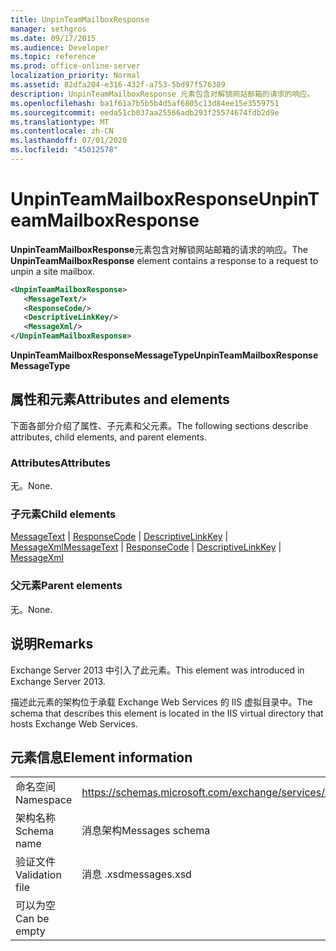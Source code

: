 ```yaml
---
title: UnpinTeamMailboxResponse
manager: sethgros
ms.date: 09/17/2015
ms.audience: Developer
ms.topic: reference
ms.prod: office-online-server
localization_priority: Normal
ms.assetid: 82dfa204-e316-432f-a753-5bd97f576389
description: UnpinTeamMailboxResponse 元素包含对解锁网站邮箱的请求的响应。
ms.openlocfilehash: ba1f61a7b5b5b4d5af6805c13d84ee15e3559751
ms.sourcegitcommit: eeda51cb037aa25566adb293f25574674fdb2d9e
ms.translationtype: MT
ms.contentlocale: zh-CN
ms.lasthandoff: 07/01/2020
ms.locfileid: "45012578"
---
```

# <a name="unpinteammailboxresponse"></a><span data-ttu-id="910f0-103">UnpinTeamMailboxResponse</span><span class="sxs-lookup"><span data-stu-id="910f0-103">UnpinTeamMailboxResponse</span></span>

<span data-ttu-id="910f0-104">**UnpinTeamMailboxResponse**元素包含对解锁网站邮箱的请求的响应。</span><span class="sxs-lookup"><span data-stu-id="910f0-104">The **UnpinTeamMailboxResponse** element contains a response to a request to unpin a site mailbox.</span></span> 
  
```XML
<UnpinTeamMailboxResponse>
   <MessageText/>
   <ResponseCode/>
   <DescriptiveLinkKey/>
   <MessageXml/>
</UnpinTeamMailboxResponse>
```

 <span data-ttu-id="910f0-105">**UnpinTeamMailboxResponseMessageType**</span><span class="sxs-lookup"><span data-stu-id="910f0-105">**UnpinTeamMailboxResponseMessageType**</span></span>
## <a name="attributes-and-elements"></a><span data-ttu-id="910f0-106">属性和元素</span><span class="sxs-lookup"><span data-stu-id="910f0-106">Attributes and elements</span></span>

<span data-ttu-id="910f0-107">下面各部分介绍了属性、子元素和父元素。</span><span class="sxs-lookup"><span data-stu-id="910f0-107">The following sections describe attributes, child elements, and parent elements.</span></span>
  
### <a name="attributes"></a><span data-ttu-id="910f0-108">Attributes</span><span class="sxs-lookup"><span data-stu-id="910f0-108">Attributes</span></span>

<span data-ttu-id="910f0-109">无。</span><span class="sxs-lookup"><span data-stu-id="910f0-109">None.</span></span>
  
### <a name="child-elements"></a><span data-ttu-id="910f0-110">子元素</span><span class="sxs-lookup"><span data-stu-id="910f0-110">Child elements</span></span>

<span data-ttu-id="910f0-111">[MessageText](messagetext.md)  | [ResponseCode](responsecode.md)  | [DescriptiveLinkKey](descriptivelinkkey.md)  | [MessageXml](messagexml.md)</span><span class="sxs-lookup"><span data-stu-id="910f0-111">[MessageText](messagetext.md) | [ResponseCode](responsecode.md) | [DescriptiveLinkKey](descriptivelinkkey.md) | [MessageXml](messagexml.md)</span></span>
  
### <a name="parent-elements"></a><span data-ttu-id="910f0-112">父元素</span><span class="sxs-lookup"><span data-stu-id="910f0-112">Parent elements</span></span>

<span data-ttu-id="910f0-113">无。</span><span class="sxs-lookup"><span data-stu-id="910f0-113">None.</span></span>
  
## <a name="remarks"></a><span data-ttu-id="910f0-114">说明</span><span class="sxs-lookup"><span data-stu-id="910f0-114">Remarks</span></span>

<span data-ttu-id="910f0-115">Exchange Server 2013 中引入了此元素。</span><span class="sxs-lookup"><span data-stu-id="910f0-115">This element was introduced in Exchange Server 2013.</span></span>
  
<span data-ttu-id="910f0-116">描述此元素的架构位于承载 Exchange Web Services 的 IIS 虚拟目录中。</span><span class="sxs-lookup"><span data-stu-id="910f0-116">The schema that describes this element is located in the IIS virtual directory that hosts Exchange Web Services.</span></span>
  
## <a name="element-information"></a><span data-ttu-id="910f0-117">元素信息</span><span class="sxs-lookup"><span data-stu-id="910f0-117">Element information</span></span>

|||
|:-----|:-----|
|<span data-ttu-id="910f0-118">命名空间</span><span class="sxs-lookup"><span data-stu-id="910f0-118">Namespace</span></span>  <br/> |https://schemas.microsoft.com/exchange/services/2006/messages  <br/> |
|<span data-ttu-id="910f0-119">架构名称</span><span class="sxs-lookup"><span data-stu-id="910f0-119">Schema name</span></span>  <br/> |<span data-ttu-id="910f0-120">消息架构</span><span class="sxs-lookup"><span data-stu-id="910f0-120">Messages schema</span></span>  <br/> |
|<span data-ttu-id="910f0-121">验证文件</span><span class="sxs-lookup"><span data-stu-id="910f0-121">Validation file</span></span>  <br/> |<span data-ttu-id="910f0-122">消息 .xsd</span><span class="sxs-lookup"><span data-stu-id="910f0-122">messages.xsd</span></span>  <br/> |
|<span data-ttu-id="910f0-123">可以为空</span><span class="sxs-lookup"><span data-stu-id="910f0-123">Can be empty</span></span>  <br/> ||
   

